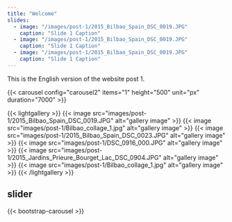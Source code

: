 ```yaml
---
title: "Welcome"
slides:
  - image: "/images/post-1/2015_Bilbao_Spain_DSC_0019.JPG"
    caption: "Slide 1 Caption"
  - image: "/images/post-1/2015_Bilbao_Spain_DSC_0019.JPG"
    caption: "Slide 1 Caption"
  - image: "/images/post-1/2015_Bilbao_Spain_DSC_0019.JPG"
    caption: "Slide 1 Caption"
---
```

This is the English version of the website post 1.

{{< carousel config="carousel2" items="1" height="500" unit="px" duration="7000" >}}

{{< lightgallery >}}
{{< image src="images/post-1/2015_Bilbao_Spain_DSC_0019.JPG" alt="gallery image" >}}
{{< image src="images/post-1/Bilbao_collage_1.jpg" alt="gallery image" >}}
{{< image src="images/post-1/2015_Bilbao_Spain_DSC_0023.JPG" alt="gallery image" >}}
{{< image src="images/post-1/DSC_0916_000.JPG" alt="gallery image" >}}
{{< image src="images/post-1/2015_Jardins_Prieure_Bourget_Lac_DSC_0904.JPG" alt="gallery image" >}}
{{< image src="images/post-1/Bilbao_collage_1.jpg" alt="gallery image" >}}
{{< /lightgallery >}}

## slider

{{< bootstrap-carousel >}}

